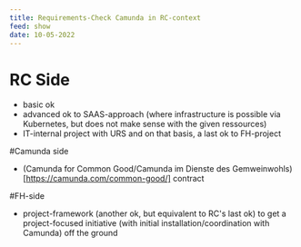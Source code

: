 ```yaml
---
title: Requirements-Check Camunda in RC-context
feed: show
date: 10-05-2022
---
```


# RC Side

- basic ok
- advanced ok to SAAS-approach (where infrastructure is possible via Kubernetes, but does not make sense with the given ressources)
- IT-internal project with URS and on that basis, a last ok to FH-project

#Camunda side

- (Camunda for Common Good/Camunda im Dienste des Gemweinwohls)[https://camunda.com/common-good/] contract

#FH-side

- project-framework (another ok, but equivalent to RC's last ok) to get a project-focused initiative (with initial installation/coordination with Camunda) off the ground